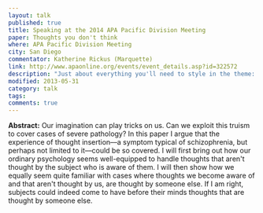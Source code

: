```yaml
---
layout: talk
published: true
title: Speaking at the 2014 APA Pacific Division Meeting
paper: Thoughts you don't think
where: APA Pacific Division Meeting
city: San Diego
commentator: Katherine Rickus (Marquette)
link: http://www.apaonline.org/events/event_details.asp?id=322572
description: "Just about everything you'll need to style in the theme: headings, paragraphs, blockquotes, tables, code blocks, and more."
modified: 2013-05-31
category: talk
tags: 
comments: true  
---
```


**Abstract:**
Our imagination can play tricks on us. Can we exploit this truism to cover cases of severe pathology? In this paper I argue that the experience of thought insertion––a symptom typical of schizophrenia, but perhaps not limited to it––could be so covered. I will first bring out how our ordinary psychology seems well-equipped to handle thoughts that aren't thought by the subject who is aware of them. I will then show how we equally seem quite familiar with cases where thoughts we become aware of and that aren't thought by us, are thought by someone else. If I am right, subjects could indeed come to have before their minds thoughts that are thought by someone else.